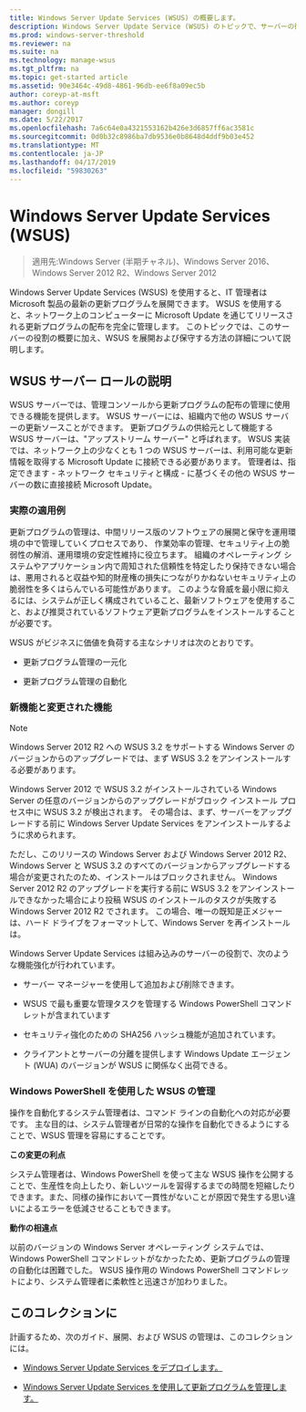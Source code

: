 ```yaml
---
title: Windows Server Update Services (WSUS) の概要します。
description: Windows Server Update Service (WSUS) のトピックで、サーバーの役割とその実際のアプリケーションの概要
ms.prod: windows-server-threshold
ms.reviewer: na
ms.suite: na
ms.technology: manage-wsus
ms.tgt_pltfrm: na
ms.topic: get-started article
ms.assetid: 90e3464c-49d8-4861-96db-ee6f8a09ec5b
author: coreyp-at-msft
ms.author: coreyp
manager: dongill
ms.date: 5/22/2017
ms.openlocfilehash: 7a6c64e0a4321553162b426e3d6857ff6ac3581c
ms.sourcegitcommit: 0d0b32c8986ba7db9536e0b8648d4ddf9b03e452
ms.translationtype: MT
ms.contentlocale: ja-JP
ms.lasthandoff: 04/17/2019
ms.locfileid: "59830263"
---
```

# <a name="windows-server-update-services-wsus"></a>Windows Server Update Services (WSUS)

>適用先:Windows Server (半期チャネル)、Windows Server 2016、Windows Server 2012 R2、Windows Server 2012

Windows Server Update Services (WSUS) を使用すると、IT 管理者は Microsoft 製品の最新の更新プログラムを展開できます。 WSUS を使用すると、ネットワーク上のコンピューターに Microsoft Update を通じてリリースされる更新プログラムの配布を完全に管理します。 このトピックでは、このサーバーの役割の概要に加え、WSUS を展開および保守する方法の詳細について説明します。

## <a name="wsus-server-role-description"></a>WSUS サーバー ロールの説明
WSUS サーバーでは、管理コンソールから更新プログラムの配布の管理に使用できる機能を提供します。 WSUS サーバーには、組織内で他の WSUS サーバーの更新ソースことができます。 更新プログラムの供給元として機能する WSUS サーバーは、"アップストリーム サーバー" と呼ばれます。 WSUS 実装では、ネットワーク上の少なくとも 1 つの WSUS サーバーは、利用可能な更新情報を取得する Microsoft Update に接続できる必要があります。 管理者は、指定できます - ネットワーク セキュリティと構成 - に基づくその他の WSUS サーバーの数に直接接続 Microsoft Update。

### <a name="practical-applications"></a>実際の適用例
更新プログラムの管理は、中間リリース版のソフトウェアの展開と保守を運用環境の中で管理していくプロセスであり、 作業効率の管理、セキュリティ上の脆弱性の解消、運用環境の安定性維持に役立ちます。 組織のオペレーティング システムやアプリケーション内で周知された信頼性を特定したり保持できない場合は、悪用されると収益や知的財産権の損失につながりかねないセキュリティ上の脆弱性を多くはらんでいる可能性があります。 このような脅威を最小限に抑えるには、システムが正しく構成されていること、最新ソフトウェアを使用すること、および推奨されているソフトウェア更新プログラムをインストールすることが必要です。

WSUS がビジネスに価値を負荷する主なシナリオは次のとおりです。

-   更新プログラム管理の一元化

-   更新プログラム管理の自動化

### <a name="new-and-changed-functionality"></a>新機能と変更された機能

> [!NOTE]
> Windows Server 2012 R2 への WSUS 3.2 をサポートする Windows Server のバージョンからのアップグレードでは、まず WSUS 3.2 をアンインストールする必要があります。
> 
> Windows Server 2012 で WSUS 3.2 がインストールされている Windows Server の任意のバージョンからのアップグレードがブロック インストール プロセス中に WSUS 3.2 が検出されます。 その場合は、まず、サーバーをアップグレードする前に Windows Server Update Services をアンインストールするように求められます。
> 
> ただし、このリリースの Windows Server および Windows Server 2012 R2、Windows Server と WSUS 3.2 のすべてのバージョンからアップグレードする場合が変更されたのため、インストールはブロックされません。 Windows Server 2012 R2 のアップグレードを実行する前に WSUS 3.2 をアンインストールできなかった場合により投稿 WSUS のインストールのタスクが失敗する Windows Server 2012 R2 でされます。 この場合、唯一の既知是正メジャーは、ハード ドライブをフォーマットして、Windows Server を再インストールは。

Windows Server Update Services は組み込みのサーバーの役割で、次のような機能強化が行われています。

-   サーバー マネージャーを使用して追加および削除できます。

-   WSUS で最も重要な管理タスクを管理する Windows PowerShell コマンドレットが含まれています

-   セキュリティ強化のための SHA256 ハッシュ機能が追加されています。

-   クライアントとサーバーの分離を提供します Windows Update エージェント (WUA) のバージョンが WSUS に関係なく出荷できる。

### <a name="using-windows-powershell-to-manage-wsus"></a>Windows PowerShell を使用した WSUS の管理
操作を自動化するシステム管理者は、コマンド ラインの自動化への対応が必要です。 主な目的は、システム管理者が日常的な操作を自動化できるようにすることで、WSUS 管理を容易にすることです。

**この変更の利点**

システム管理者は、Windows PowerShell を使って主な WSUS 操作を公開することで、生産性を向上したり、新しいツールを習得するまでの時間を短縮したりできます。また、同様の操作において一貫性がないことが原因で発生する思い違いによるエラーを低減させることもできます。

**動作の相違点**

以前のバージョンの Windows Server オペレーティング システムでは、Windows PowerShell コマンドレットがなかったため、更新プログラムの管理の自動化は困難でした。 WSUS 操作用の Windows PowerShell コマンドレットにより、システム管理者に柔軟性と迅速さが加わりました。

## <a name="in-this-collection"></a>このコレクションに
計画するため、次のガイド、展開、および WSUS の管理は、このコレクションには。

-   [Windows Server Update Services をデプロイします。](../deploy/deploy-windows-server-update-services.md)

-   [Windows Server Update Services を使用して更新プログラムを管理します。](../manage/update-management-with-windows-server-update-services.md)


